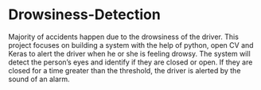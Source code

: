 # Drowsiness-Detection

Majority of accidents happen due to the drowsiness of the driver. This project focuses on building a system with the help of python, open CV and Keras to alert the driver when he or she is feeling drowsy.
The system will detect the person’s eyes and identify if they are closed or open. If they are closed for a time greater than the threshold, the driver is alerted by the sound of an alarm.

